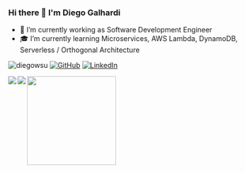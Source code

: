 ### Hi there 👋 I'm Diego Galhardi

- 🔭 I’m currently working as Software Development Engineer
- :mortar_board:  I’m currently learning Microservices, AWS Lambda, DynamoDB, Serverless / Orthogonal Architecture


<p align="left">
	<img src="https://komarev.com/ghpvc/?username=diegowsu&label=Profile%20views&color=0e75b6&style=flat" alt="diegowsu" /> 
	<a href="https://github.com/diegowsu"><img src="https://img.shields.io/github/followers/diegowsu.svg?label=GitHub&style=flat-square&logo=github" alt="GitHub"></a>
	<a href="https://www.linkedin.com/in/dgalhardi"><img src="https://img.shields.io/badge/LinkedIn--_.svg?style=flat-square&logo=linkedin" alt="LinkedIn"></a>
</p>

<div>
<a href="https://github-readme-stats.vercel.app/api?username=diegowsu&theme=slateorange&show_icons=true">
  <img  align="left" src="https://github-readme-stats.vercel.app/api?username=diegowsu&theme=slateorange&show_icons=true" />
</a>	
<a href="https://readme-stats-cfgj2cxdy.vercel.app/api/top-langs/?username=diegowsu&hide=php&theme=tokyonight&langs_count=10&layout=compact">
  <img align="left" src="https://readme-stats-cfgj2cxdy.vercel.app/api/top-langs/?username=diegowsu&hide=php&theme=tokyonight&langs_count=10&layout=compact" />
</a>
	<a>
   <img align="left" height="180em" src="https://github-readme-streak-stats.herokuapp.com/?user=diegowsu&hide_border=true" />
</a>

	
</div>

  



<!--
<p><img align="left" src="https://github-readme-stats.vercel.app/api/top-langs?username=diegowsu&show_icons=true&locale=en&layout=compact" alt="diegowsu" /></p>
-->

<!--
**diegowsu/diegowsu** is a ✨ _special_ ✨ repository because its `README.md` (this file) appears on your GitHub profile.

Here are some ideas to get you started:

- 🔭 I’m currently working on ...
- 🌱 I’m currently learning ...
- 👯 I’m looking to collaborate on ...
- 🤔 I’m looking for help with ...
- 💬 Ask me about ...
- 📫 How to reach me: ...
- 😄 Pronouns: ...
- ⚡ Fun fact: ...
-->
